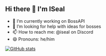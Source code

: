 ## Hi there 👋 I'm ISeal

- 🔭 I’m currently working on BossAPI
- 🤔 I’m looking for help with ideas for bosses
- 📫 How to reach me: @iseal on Discord
- 😄 Pronouns: he/him

[![GitHub stats](https://github-readme-stats-eight-blue-99.vercel.app/api?username=iseal56)](https://github.com/anuraghazra/github-readme-stats)
